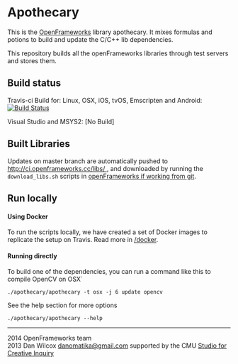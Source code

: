 Apothecary 
==========

This is the [OpenFrameworks](http://openframeworks.cc) library apothecary. It mixes formulas and potions to build and update the C/C++ lib dependencies.

This repository builds all the openFrameworks libraries through test servers and stores them. 

## Build status

Travis-ci Build for: Linux, OSX, iOS, tvOS, Emscripten and Android:    [![Build Status](https://travis-ci.org/openframeworks/apothecary.svg?branch=master)](https://travis-ci.org/openframeworks/apothecary)

Visual Studio and MSYS2: [No Build]


## Built Libraries
Updates on master branch are automatically pushed to [http://ci.openframeworks.cc/libs/ ](http://ci.openframeworks.cc/libs/ ), and downloaded by running the `download_libs.sh` scripts in [openFrameworks if working from git](https://github.com/openframeworks/openFrameworks/#developers).

## Run locally
#### Using Docker
To run the scripts locally, we have created a set of Docker images to replicate the setup on Travis. Read more in [/docker](/docker/README.md). 

#### Running directly
To build one of the dependencies, you can run a command like this to compile OpenCV on OSX`
```
./apothecary/apothecary -t osx -j 6 update opencv
```

See the help section for more options
```
./apothecary/apothecary --help
```



------------

2014 OpenFrameworks team  
2013 Dan Wilcox <danomatika@gmail.com> supported by the CMU [Studio for Creative Inquiry](http://studioforcreativeinquiry.org/)

